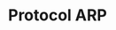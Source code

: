 ---
menu:
  sidebar:
    identifier: protocolo_arp
    name: Protocol ARP
    parent: redes
    weight: 0
title: Protocol ARP
---